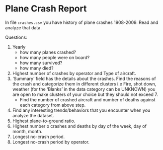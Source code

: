 # Plane Crash Report

In file `crashes.csv` you have history of plane crashes 1908-2009. Read and analyze that data.

Questions:

1. Yearly 
    - how many planes crashed? 
    - how many people were on board? 
    - how many survived? 
    - how many died?
2. Highest number of crashes by operator and Type of aircraft.
3. ‘Summary’ field has the details about the crashes. Find the reasons of the crash and categorize them in different clusters i.e Fire, shot down, weather (for the ‘Blanks’ in the data category can be UNKNOWN) you are open to make clusters of your choice but they should not exceed 7.
    - Find the number of crashed aircraft and number of deaths against each category from above step.
4. Find any interesting trends/behaviors that you encounter when you analyze the dataset.
5. Highest plane-to-ground ratio.
6. Highest number o crashes and deaths by day of the week, day of month, month. 
7. Longest no-crash period.
8. Longest no-crash period by operator. 
